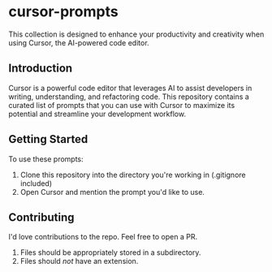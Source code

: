 # cursor-prompts

This collection is designed to enhance your productivity and creativity when using Cursor, the AI-powered code editor.

## Introduction

Cursor is a powerful code editor that leverages AI to assist developers in writing, understanding, and refactoring code. This repository contains a curated list of prompts that you can use with Cursor to maximize its potential and streamline your development workflow.

## Getting Started

To use these prompts:

1. Clone this repository into the directory you're working in (.gitignore included)
2. Open Cursor and mention the prompt you'd like to use.

## Contributing

I'd love contributions to the repo. Feel free to open a PR.

1. Files should be appropriately stored in a subdirectory.
2. Files should _not_ have an extension.
